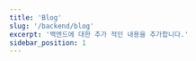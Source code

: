 ```yaml
---
title: 'Blog'
slug: '/backend/blog'
excerpt: '백엔드에 대한 추가 적인 내용을 추가합니다.'
sidebar_position: 1
---
```


